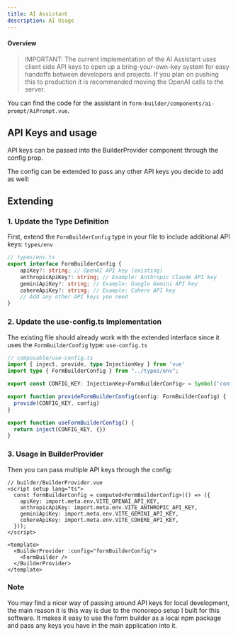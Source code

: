 ```yaml
---
title: AI Assistant
description: AI Usage
---
```

#### Overview

> IMPORTANT: The current implementation of the AI Assistant uses client side API keys
> to open up a bring-your-own-key system for easy handoffs between developers and projects.
> If you plan on pushing this to production it is recommended moving the OpenAI calls to
> the server.

You can find the code for the assistant in `form-builder/components/ai-prompt/AiPrompt.vue`.

## API Keys and usage
API keys can be passed into the BuilderProvider component through the config prop.

The config can be extended to pass any other API keys you decide to add as well:

## Extending

### 1. Update the Type Definition
First, extend the `FormBuilderConfig` type in your file to include additional API keys: `types/env`

```typescript
// types/env.ts
export interface FormBuilderConfig {
    apiKey?: string; // OpenAI API key (existing)
    anthropicApiKey?: string; // Example: Anthropic Claude API key
    geminiApiKey?: string; // Example: Google Gemini API key
    cohereApiKey?: string; // Example: Cohere API key
    // Add any other API keys you need
}
```

### 2. Update the use-config.ts Implementation
The existing file should already work with the extended interface since it uses the `FormBuilderConfig` type: `use-config.ts`
```typescript
// composable/use-config.ts
import { inject, provide, type InjectionKey } from 'vue'
import type { FormBuilderConfig } from "../types/env";

export const CONFIG_KEY: InjectionKey<FormBuilderConfig> = Symbol('configKey')

export function provideFormBuilderConfig(config: FormBuilderConfig) {
  provide(CONFIG_KEY, config)
}

export function useFormBuilderConfig() {
  return inject(CONFIG_KEY, {})
}
```

### 3. Usage in BuilderProvider
Then you can pass multiple API keys through the config:
```vue
// builder/BuilderProvider.vue
<script setup lang="ts">
  const formBuilderConfig = computed<FormBuilderConfig>(() => ({
    apiKey: import.meta.env.VITE_OPENAI_API_KEY,
    anthropicApiKey: import.meta.env.VITE_ANTHROPIC_API_KEY,
    geminiApiKey: import.meta.env.VITE_GEMINI_API_KEY,
    cohereApiKey: import.meta.env.VITE_COHERE_API_KEY,
  }));
</script>

<template>
  <BuilderProvider :config="formBuilderConfig">
    <FormBuilder />
  </BuilderProvider>
</template>
```

### Note

You may find a nicer way of passing around API keys for local development, the main reason it is this way is
due to the monorepo setup I built for this software. It makes it easy to use the form builder as a local npm package
and pass any keys you have in the main application into it.